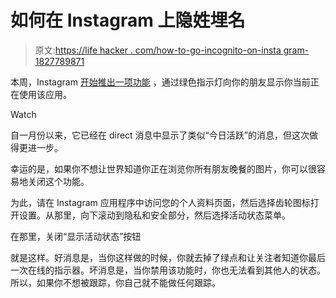 # 如何在 Instagram 上隐姓埋名

> 原文:[https://life hacker . com/how-to-go-incognito-on-insta gram-1827789871](https://lifehacker.com/how-to-go-incognito-on-instagram-1827789871)

本周，Instagram [开始推出一项功能](https://instagram-press.com/blog/2018/07/19/new-see-when-your-friends-are-online-to-dm/) ，通过绿色指示灯向你的朋友显示你当前正在使用该应用。

Watch

自一月份以来，它已经在 direct 消息中显示了类似“今日活跃”的消息，但这次做得更进一步。

幸运的是，如果你不想让世界知道你正在浏览你所有朋友晚餐的图片，你可以很容易地关闭这个功能。

为此，请在 Instagram 应用程序中访问您的个人资料页面，然后选择齿轮图标打开设置。从那里，向下滚动到隐私和安全部分，然后选择活动状态菜单。

在那里，关闭“显示活动状态”按钮

就是这样。好消息是，当你这样做的时候，你就去掉了绿点和让关注者知道你最后一次在线的指示器。坏消息是，当你禁用该功能时，你也无法看到其他人的状态。所以，如果你不想被跟踪，你自己就不能做任何跟踪。